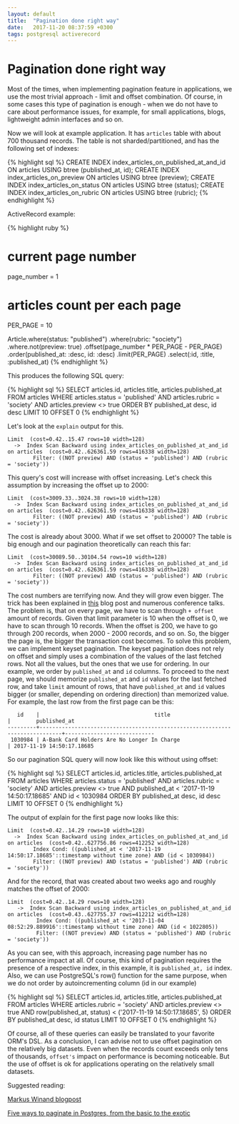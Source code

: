 ```yaml
---
layout: default
title:  "Pagination done right way"
date:   2017-11-20 08:37:59 +0300
tags: postgresql activerecord
---
```


# Pagination done right way

Most of the times, when implementing pagination feature in applications, we use the most trivial approach - limit and offset
combination. Of course, in some cases this type of pagination is enough - when we do not have to care about
performance issues, for example, for small applications, blogs, lightweight admin interfaces and so on.

Now we will look at example application. It has `articles` table with about 700 thousand records. The table is not sharded/partitioned,
and has the following set of indexes:

{% highlight sql %}
CREATE INDEX index_articles_on_published_at_and_id ON articles USING btree (published_at, id);
CREATE INDEX index_articles_on_preview ON articles USING btree (preview);
CREATE INDEX index_articles_on_status ON articles USING btree (status);
CREATE INDEX index_articles_on_rubric ON articles USING btree (rubric);
{% endhighlight %}

ActiveRecord example:

{% highlight ruby %}
# current page number
page_number = 1

# articles count per each page
PER_PAGE = 10

Article.where(status: "published")
       .where(rubric: "society")
       .where.not(preview: true)
       .offset(page_number * PER_PAGE - PER_PAGE)
       .order(published_at: :desc, id: :desc)
       .limit(PER_PAGE)
       .select(:id, :title, :published_at)
{% endhighlight %}

This produces the following SQL query:

{% highlight sql %}
SELECT articles.id, articles.title, articles.published_at
FROM articles
WHERE articles.status = 'published'
  AND articles.rubric = 'society'
  AND articles.preview <> true
ORDER BY published_at desc, id desc
LIMIT 10 OFFSET 0
{% endhighlight %}

Let's look at the `explain` output for this.

```
Limit  (cost=0.42..15.47 rows=10 width=128)
  ->  Index Scan Backward using index_articles_on_published_at_and_id on articles  (cost=0.42..626361.59 rows=416338 width=128)
        Filter: ((NOT preview) AND (status = 'published') AND (rubric = 'society'))
```

This query's cost will increase with offset increasing. Let's check this
assumption by increasing the offset up to 2000:

```
Limit  (cost=3009.33..3024.38 rows=10 width=128)
  ->  Index Scan Backward using index_articles_on_published_at_and_id on articles  (cost=0.42..626361.59 rows=416338 width=128)
        Filter: ((NOT preview) AND (status = 'published') AND (rubric = 'society'))
```

The cost is already about 3000. What if we set offset to 20000? The table is big enough and our pagination theoretically
can reach this far:

```
Limit  (cost=30089.50..30104.54 rows=10 width=128)
  ->  Index Scan Backward using index_articles_on_published_at_and_id on articles  (cost=0.42..626361.59 rows=416338 width=128)
        Filter: ((NOT preview) AND (status = 'published') AND (rubric = 'society'))
```

The cost numbers are terrifying now. And they will grow even bigger. The trick has been explained in [this](http://use-the-index-luke.com/no-offset)
blog post and numerous conference talks. The problem is, that on every page, we have to scan through `+ offset` amount of records.
Given that limit parameter is 10 when the offset is 0, we have to scan through 10 records. When the offset is 200, we have to go through 200 records,
when 2000 - 2000 records, and so on. So, the bigger the page is, the bigger the transaction cost becomes. To solve this problem,
we can implement keyset pagination. The keyset pagination does not rely on offset and simply uses a combination
of the values of the last fetched rows. Not all the values, but the ones that we use for ordering. In our example, we order by
`published_at` and `id` columns. To proceed to the next page, we should memorize `published_at` and `id` values for the
last fetched row, and take `limit` amount of rows, that have `published_at` and `id` values bigger (or smaller, depending on
ordering direction) than memorized value. For example, the last row from the first page can be this:

```
   id    |                                    title                                    |        published_at
---------+-----------------------------------------------------------------------------+----------------------------
 1030984 | A-Bank Card Holders Are No Longer In Charge                                 | 2017-11-19 14:50:17.18685
```

So our pagination SQL query will now look like this without using offset:

{% highlight sql %}
SELECT articles.id, articles.title, articles.published_at
FROM articles
WHERE articles.status = 'published'
  AND articles.rubric = 'society'
  AND articles.preview <> true
  AND published_at < '2017-11-19 14:50:17.18685'
  AND id < 1030984
ORDER BY published_at desc, id desc
LIMIT 10 OFFSET 0
{% endhighlight %}

The output of explain for the first page now looks like this:

```
Limit  (cost=0.42..14.29 rows=10 width=128)
  ->  Index Scan Backward using index_articles_on_published_at_and_id on articles  (cost=0.42..627756.86 rows=412252 width=128)
        Index Cond: ((published_at < '2017-11-19 14:50:17.18685'::timestamp without time zone) AND (id < 1030984))
        Filter: ((NOT preview) AND (status = 'published') AND (rubric = 'society'))
```

And for the record, that was created about two weeks ago and roughly matches the offset of 2000:

```
Limit  (cost=0.42..14.29 rows=10 width=128)
   ->  Index Scan Backward using index_articles_on_published_at_and_id on articles  (cost=0.43..627755.37 rows=412212 width=128)
         Index Cond: ((published_at < '2017-11-04 08:52:29.889916'::timestamp without time zone) AND (id < 1022805))
         Filter: ((NOT preview) AND (status = 'published') AND (rubric = 'society'))
```

As you can see, with this approach, increasing page number has no performance impact at all. Of course, this kind of pagination
requires the presence of a respective index, in this example, it is `published_at, id` index.
Also, we can use PostgreSQL's row() function for the same purpose, when we do not order by autoincrementing column (id in our example)

{% highlight sql %}
SELECT articles.id, articles.title, articles.published_at
FROM articles
WHERE articles.rubric = 'society'
  AND articles.preview <> true
  AND row(published_at, status) < ('2017-11-19 14:50:17.18685', 5)
ORDER BY published_at desc, id status
LIMIT 10 OFFSET 0
{% endhighlight %}

Of course, all of these queries can easily be translated to your favorite ORM's DSL. As a conclusion, I can advise not to use
offset pagination on the relatively big datasets. Even when the records count exceeds only tens of thousands, `offset's` impact
on performance is becoming noticeable. But the use of offset is ok for applications operating on the relatively small
datasets.

Suggested reading:

[Markus Winand blogpost](http://use-the-index-luke.com/no-offset)

[Five ways to paginate in Postgres, from the basic to the exotic](https://www.citusdata.com/blog/2016/03/30/five-ways-to-paginate/)
